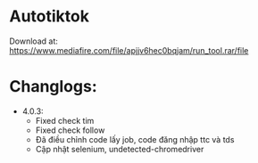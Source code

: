 # Autotiktok

Download at: https://www.mediafire.com/file/apjjv6hec0bqjam/run_tool.rar/file

# Changlogs: 
- 4.0.3:
  * Fixed check tim
  * Fixed check follow
  * Đã điều chỉnh code lấy job, code đăng nhập ttc và tds
  * Cập nhật selenium, undetected-chromedriver

